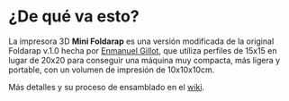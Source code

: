 # ¿De qué va esto?

La impresora 3D **Mini Foldarap**  es una versión modificada de la original Foldarap v.1.0 hecha por [Enmanuel Gillot](https://github.com/EmmanuelG/Foldarap), que utiliza perfiles de 15x15 en lugar de 20x20 para conseguir una máquina muy compacta, más ligera y portable, con un volumen de impresión de 10x10x10cm.

Más detalles y su proceso de ensamblado en el [wiki](https://github.com/isidorogv/minifolda/wiki).


